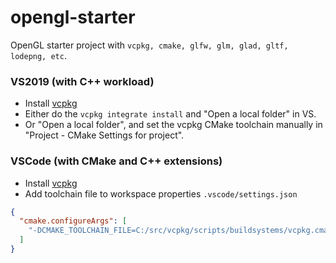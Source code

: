 # opengl-starter

OpenGL starter project with `vcpkg, cmake, glfw, glm, glad, gltf, lodepng, etc`.

### VS2019 (with C++ workload)

- Install [vcpkg](https://github.com/Microsoft/vcpkg)
- Either do the `vcpkg integrate install` and "Open a local folder" in VS.
- Or "Open a local folder", and set the vcpkg CMake toolchain manually in "Project - CMake Settings for project".

### VSCode (with CMake and C++ extensions)

- Install [vcpkg](https://github.com/Microsoft/vcpkg)
- Add toolchain file to workspace properties `.vscode/settings.json`

```json
{
  "cmake.configureArgs": [
    "-DCMAKE_TOOLCHAIN_FILE=C:/src/vcpkg/scripts/buildsystems/vcpkg.cmake"
  ]
}
```

